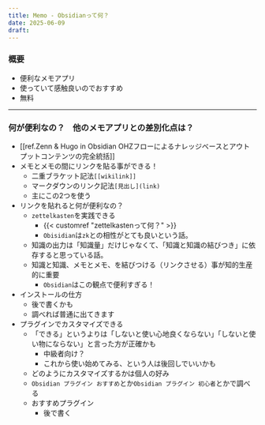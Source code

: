 ```yaml
---
title: Memo - Obsidianって何？
date: 2025-06-09
draft:
---
```



### 概要
- 便利なメモアプリ
- 使っていて感触良いのでおすすめ
- 無料
---
### 何が便利なの？　他のメモアプリとの差別化点は？
- [[ref.Zenn & Hugo in Obsidian  OHZフローによるナレッジベースとアウトプットコンテンツの完全統括]]
- メモとメモの間にリンクを貼る事ができる！
	- 二重ブラケット記法`[[wikilink]]`
	- マークダウンのリンク記法`[見出し](link)`
	- 主にこの2つを使う
- リンクを貼れると何が便利なの？
	- `zettelkasten`を実践できる
		- {{< customref "zettelkastenって何？" >}}
		- `Obisidian`は`zk`との相性がとても良いという話。
	- 知識の出力は「知識量」だけじゃなくて、「知識と知識の結びつき」に依存すると思っている話。
	- 知識と知識、メモとメモ、を結びつける（リンクさせる）事が知的生産的に重要
		- `Obsidian`はこの観点で便利すぎる！
- インストールの仕方
	- 後で書くかも
	- 調べれば普通に出てきます
- プラグインでカスタマイズできる
	- 「できる」というよりは「しないと使い心地良くならない」「しないと使い物にならない」と言った方が正確かも
		- 中級者向け？
		- これから使い始めてみる、という人は後回しでいいかも
	- どのようにカスタマイズするかは個人の好み
	- `Obsidian プラグイン おすすめ`とか`Obsidian プラグイン 初心者`とかで調べる
	- おすすめプラグイン
		- 後で書く